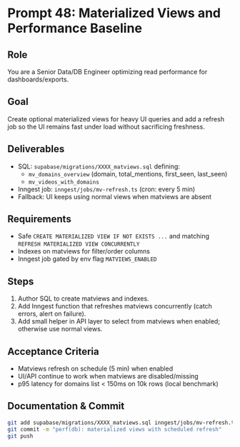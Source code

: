 # Prompt 48: Materialized Views and Performance Baseline

## Role

You are a Senior Data/DB Engineer optimizing read performance for dashboards/exports.

## Goal

Create optional materialized views for heavy UI queries and add a refresh job so the UI remains fast under load without sacrificing freshness.

## Deliverables

- SQL: `supabase/migrations/XXXX_matviews.sql` defining:
  - `mv_domains_overview` (domain, total_mentions, first_seen, last_seen)
  - `mv_videos_with_domains`
- Inngest job: `inngest/jobs/mv-refresh.ts` (cron: every 5 min)
- Fallback: UI keeps using normal views when matviews are absent

## Requirements

- Safe `CREATE MATERIALIZED VIEW IF NOT EXISTS ...` and matching `REFRESH MATERIALIZED VIEW CONCURRENTLY`
- Indexes on matviews for filter/order columns
- Inngest job gated by env flag `MATVIEWS_ENABLED`

## Steps

1. Author SQL to create matviews and indexes.
2. Add Inngest function that refreshes matviews concurrently (catch errors, alert on failure).
3. Add small helper in API layer to select from matviews when enabled; otherwise use normal views.

## Acceptance Criteria

- Matviews refresh on schedule (5 min) when enabled
- UI/API continue to work when matviews are disabled/missing
- p95 latency for domains list < 150ms on 10k rows (local benchmark)

## Documentation & Commit

```bash
git add supabase/migrations/XXXX_matviews.sql inngest/jobs/mv-refresh.ts web/src/lib/db/mv.ts
git commit -m "perf(db): materialized views with scheduled refresh"
git push
```
